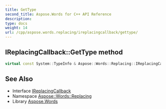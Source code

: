 ```yaml
---
title: GetType
second_title: Aspose.Words for C++ API Reference
description: 
type: docs
weight: 14
url: /cpp/aspose.words.replacing/ireplacingcallback/gettype/
---
```

## IReplacingCallback::GetType method




```cpp
virtual const System::TypeInfo & Aspose::Words::Replacing::IReplacingCallback::GetType() const override
```

## See Also

* Interface [IReplacingCallback](../)
* Namespace [Aspose::Words::Replacing](../../)
* Library [Aspose.Words](../../../)
